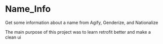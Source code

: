 # Name_Info
Get some information about a name from Agify, Genderize, and Nationalize

The main purpose of this project was to learn retrofit better and make a clean ui

